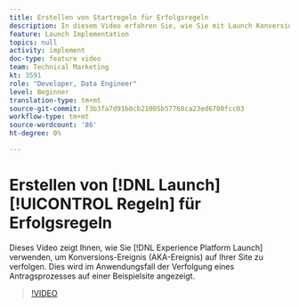 ```yaml
---
title: Erstellen von Startregeln für Erfolgsregeln
description: In diesem Video erfahren Sie, wie Sie mit Launch Konversions-Ereignis (AKA-Ereignis) auf Ihrer Site verfolgen. Dies wird im Anwendungsfall der Verfolgung eines Antragsprozesses auf einer Beispielsite angezeigt.
feature: Launch Implementation
topics: null
activity: implement
doc-type: feature video
team: Technical Marketing
kt: 3591
role: "Developer, Data Engineer"
level: Beginner
translation-type: tm+mt
source-git-commit: f3b3fa7d91b0cb21005b57768ca23ed6700fcc03
workflow-type: tm+mt
source-wordcount: '86'
ht-degree: 0%

---
```



# Erstellen von [!DNL Launch] [!UICONTROL Regeln] für Erfolgsregeln

Dieses Video zeigt Ihnen, wie Sie [!DNL Experience Platform Launch] verwenden, um Konversions-Ereignis (AKA-Ereignis) auf Ihrer Site zu verfolgen. Dies wird im Anwendungsfall der Verfolgung eines Antragsprozesses auf einer Beispielsite angezeigt.

>[!VIDEO](https://video.tv.adobe.com/v/28778/?quality=12)
